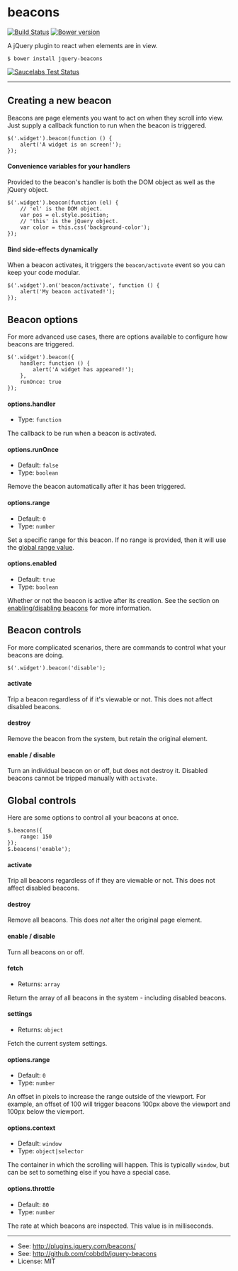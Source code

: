 # beacons

[![Build Status](https://travis-ci.org/cobbdb/jquery-beacons.svg?branch=master)](https://travis-ci.org/cobbdb/jquery-beacons) [![Bower version](https://badge.fury.io/bo/jquery-beacons.svg)](http://badge.fury.io/bo/jquery-beacons)

A jQuery plugin to react when elements are in view.

    $ bower install jquery-beacons

[![Saucelabs Test Status](https://saucelabs.com/browser-matrix/jquery-beacons.svg?branch=master)](https://saucelabs.com/u/jquery-beacons)

-------------
## Creating a new beacon
Beacons are page elements you want to act on when they scroll into view.
Just supply a callback function to run when the beacon is triggered.

    $('.widget').beacon(function () {
        alert('A widget is on screen!');
    });

#### Convenience variables for your handlers
Provided to the beacon's handler is both the DOM object as well
as the jQuery object.

    $('.widget').beacon(function (el) {
        // 'el' is the DOM object.
        var pos = el.style.position;
        // 'this' is the jQuery object.
        var color = this.css('background-color');
    });

#### Bind side-effects dynamically
When a beacon activates, it triggers the `beacon/activate` event so you can keep your
code modular.

    $('.widget').on('beacon/activate', function () {
        alert('My beacon activated!');
    });

## Beacon options
For more advanced use cases, there are options available to configure how beacons are triggered.

    $('.widget').beacon({
        handler: function () {
            alert('A widget has appeared!');
        },
        runOnce: true
    });

#### options.handler
* Type: ```function```

The callback to be run when a beacon is activated.

#### options.runOnce
* Default: ```false```
* Type: ```boolean```

Remove the beacon automatically after it has been triggered.

#### options.range
* Default: ```0```
* Type: ```number```

Set a specific range for this beacon. If no range is provided,
then it will use the [global range value](#con_global_range).

#### options.enabled
* Default: ```true```
* Type: ```boolean```

Whether or not the beacon is active after its creation. See the section on [enabling/disabling beacons](#con_enable) for more information.

## Beacon controls
For more complicated scenarios, there are commands to control what your beacons are doing.

    $('.widget').beacon('disable');

#### activate
Trip a beacon regardless of if it's viewable or not. This does
not affect disabled beacons.

#### destroy
Remove the beacon from the system, but retain the original element.

#### enable / disable <a name="con_enable"></a>
Turn an individual beacon on or off, but does not destroy it. Disabled beacons cannot
be tripped manually with `activate`.

## Global controls
Here are some options to control all your beacons at once.

    $.beacons({
        range: 150
    });
    $.beacons('enable');

#### activate
Trip all beacons regardless of if they are viewable or not. This does not
affect disabled beacons.

#### destroy
Remove all beacons. This does *not* alter the original page element.

#### enable / disable
Turn all beacons on or off.

#### fetch
* Returns: ```array```

Return the array of all beacons in the system - including disabled beacons.

#### settings
* Returns: ```object```

Fetch the current system settings.

#### options.range <a name="con_global_range"></a>
* Default: ```0```
* Type: ```number```

An offset in pixels to increase the range outside of the viewport.
For example, an offset of 100 will trigger beacons 100px above the viewport and 100px below the viewport.

#### options.context
* Default: ```window```
* Type: ```object|selector```

The container in which the scrolling will happen.
This is typically ```window```, but can be set to something else if you have a special case.

#### options.throttle
* Default: ```80```
* Type: ```number```

The rate at which beacons are inspected. This value is in milliseconds.

---------
* See: http://plugins.jquery.com/beacons/
* See: http://github.com/cobbdb/jquery-beacons
* License: MIT
